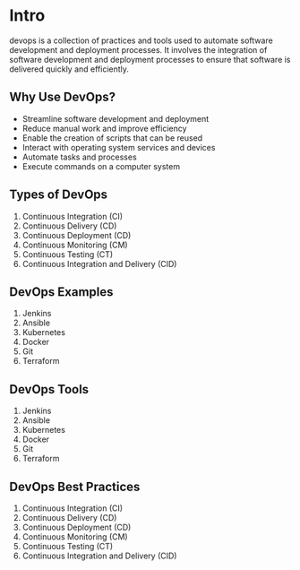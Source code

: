 # Intro

devops is a collection of practices and tools used to automate software development and deployment processes. It involves the integration of software development and deployment processes to ensure that software is delivered quickly and efficiently.

## Why Use DevOps?

- Streamline software development and deployment
- Reduce manual work and improve efficiency
- Enable the creation of scripts that can be reused
- Interact with operating system services and devices
- Automate tasks and processes
- Execute commands on a computer system

## Types of DevOps

1. Continuous Integration (CI)
2. Continuous Delivery (CD)
3. Continuous Deployment (CD)
4. Continuous Monitoring (CM)
5. Continuous Testing (CT)
6. Continuous Integration and Delivery (CID)

## DevOps Examples

1. Jenkins
2. Ansible
3. Kubernetes
4. Docker
5. Git
6. Terraform

## DevOps Tools

1. Jenkins
2. Ansible
3. Kubernetes
4. Docker
5. Git
6. Terraform

## DevOps Best Practices

1. Continuous Integration (CI)
2. Continuous Delivery (CD)
3. Continuous Deployment (CD)
4. Continuous Monitoring (CM)
5. Continuous Testing (CT)
6. Continuous Integration and Delivery (CID)

